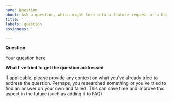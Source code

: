 ```yaml
---
name: Question
about: Ask a question, which might turn into a feature request or a bug
title: ''
labels: question
assignees: ''

---
```


**Question**

Your question here

**What I've tried to get the question addressed**

If applicable, please provide any context on what you've already tried to address the question. Perhaps, you researched something or you've tried to find an answer on your own and failed. This can save time and improve this aspect in the future (such as adding it to FAQ)
